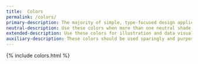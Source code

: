 ```yaml
---
title:  Colors
permalink: /colors/
primary-description: The majority of simple, type-focused design applications should only use colors from the Primary Palette. The restrained use of color is essential to INK brand; see below for details on how to appropriately use our other colors.
neutral-description: Use these colors when more than one neutral shade are needed, for example in a table of data or for structural design elements like horizontal rules and borders. Study the design of this website for inspiration on how to use the Neutral Palette.
extended-description: Use these colors for illustration and data visualization when more than one shade of green are needed.
auxiliary-description: These colors should be used sparingly and purposefully, for instance if our company culture is the collateral's focus. If in doubt, ask the Design Team for approval!
---
```


{% include colors.html %}